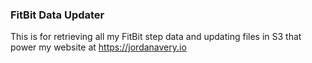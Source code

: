 ### FitBit Data Updater
This is for retrieving all my FitBit step data and updating files in S3 that power my website at https://jordanavery.io
